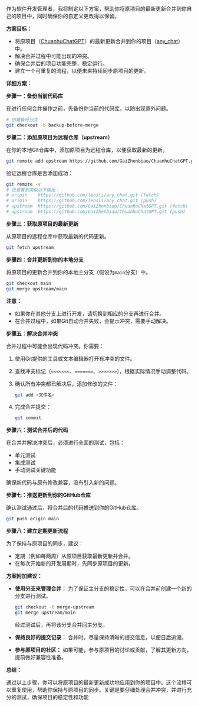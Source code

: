 作为软件开发管理者，我将制定以下方案，帮助你将原项目的最新更新合并到你自己的项目中，同时确保你的自定义更改得以保留。

**方案目标：**

- 将原项目（[ChuanhuChatGPT](https://github.com/GaiZhenbiao/ChuanhuChatGPT)）的最新更新合并到你的项目（[any_chat](https://github.com/lensli/any_chat)）中。
- 解决合并过程中可能出现的冲突。
- 确保合并后的项目功能完整，稳定运行。
- 建立一个可重复的流程，以便未来持续同步原项目的更新。

**详细方案：**

**步骤一：备份当前代码库**

在进行任何合并操作之前，先备份你当前的代码库，以防出现意外问题。

```bash
# 创建备份分支
git checkout -b backup-before-merge
```

**步骤二：添加原项目为远程仓库（upstream）**

在你的本地Git仓库中，添加原项目为远程仓库，以便获取最新的更新。

```bash
git remote add upstream https://github.com/GaiZhenbiao/ChuanhuChatGPT.git
```

验证远程仓库是否添加成功：

```bash
git remote -v
# 应该看到类似以下输出：
# origin    https://github.com/lensli/any_chat.git (fetch)
# origin    https://github.com/lensli/any_chat.git (push)
# upstream  https://github.com/GaiZhenbiao/ChuanhuChatGPT.git (fetch)
# upstream  https://github.com/GaiZhenbiao/ChuanhuChatGPT.git (push)
```

**步骤三：获取原项目的最新更新**

从原项目的远程仓库中获取最新的代码更新。

```bash
git fetch upstream
```

**步骤四：合并更新到你的本地分支**

将原项目的更新合并到你的本地主分支（假设为`main`分支）中。

```bash
git checkout main
git merge upstream/main
```

**注意：**

- 如果你在其他分支上进行开发，请切换到相应的分支再进行合并。
- 在合并过程中，如果Git自动合并失败，会提示冲突，需要手动解决。

**步骤五：解决合并冲突**

合并过程中可能会出现代码冲突。你需要：

1. 使用Git提供的工具或文本编辑器打开有冲突的文件。
2. 查找冲突标记（`<<<<<<<`、`=======`、`>>>>>>>`），根据实际情况手动调整代码。
3. 确认所有冲突都已解决后，添加修改的文件：

   ```bash
   git add <文件名>
   ```

4. 完成合并提交：

   ```bash
   git commit
   ```

**步骤六：测试合并后的代码**

在合并并解决冲突后，必须进行全面的测试，包括：

- 单元测试
- 集成测试
- 手动测试关键功能

确保新代码与原有修改兼容，没有引入新的问题。

**步骤七：推送更新到你的GitHub仓库**

确认测试通过后，将合并后的代码推送到你的GitHub仓库。

```bash
git push origin main
```

**步骤八：建立定期更新流程**

为了保持与原项目的同步，建议：

- 定期（例如每两周）从原项目获取最新更新并合并。
- 在每次开始新的开发周期时，先同步原项目的更新。

**方案附加建议：**

- **使用分支来管理合并：** 为了保证主分支的稳定性，可以在合并前创建一个新的分支进行测试。

  ```bash
  git checkout -b merge-upstream
  git merge upstream/main
  ```

  经过测试后，再将该分支合并回主分支。

- **保持良好的提交记录：** 合并时，尽量保持清晰的提交信息，以便日后追溯。

- **参与原项目的社区：** 如果可能，参与原项目的讨论或贡献，了解其更新方向，提前做好兼容性准备。

**总结：**

通过以上步骤，你可以将原项目的最新更新成功地应用到你的项目中。这个流程可以重复使用，帮助你保持与原项目的同步。关键是要仔细处理合并冲突，并进行充分的测试，确保项目的稳定性和功能